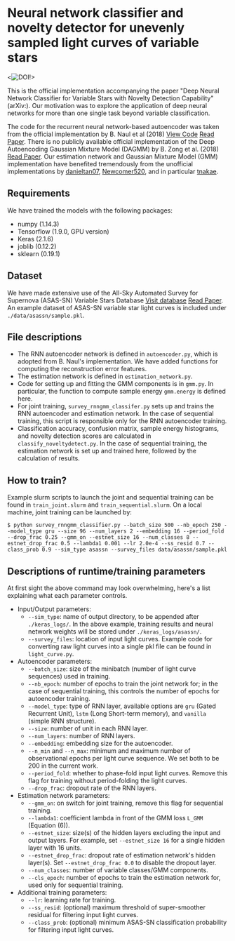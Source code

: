 # Neural network classifier and novelty detector for unevenly sampled light curves of variable stars
<![![DOI](https://zenodo.org/badge/90776775.svg)](https://zenodo.org/badge/latestdoi/90776775)!>

This is the official implementation accompanying the paper "Deep Neural Network Classifier for Variable Stars with Novelty Detection Capability" (arXiv:).
Our motivation was to explore the application of deep neural networks for more than one single task beyond variable classification. 

The code for the recurrent neural network-based autoencoder was taken from the official implementation by B. Naul et al (2018) [View Code](https://github.com/bnaul/IrregularTimeSeriesAutoencoderPaper) [Read Paper](https://arxiv.org/abs/1711.10609).
There is no publicly available official implementation of the Deep Autoencoding Gaussian Mixture Model (DAGMM) by B. Zong et al. (2018) [Read Paper](https://openreview.net/pdf?id=BJJLHbb0-). Our estimation network and Gaussian Mixture Model (GMM) implementation have benefited tremendously from the unofficial implementations by [danieltan07](https://github.com/danieltan07/dagmm), [Newcomer520](https://github.com/Newcomer520/tf-dagmm), and in particular [tnakae](https://github.com/tnakae/DAGMM). 

## Requirements
We have trained the models with the following packages:
- numpy (1.14.3)
- Tensorflow (1.9.0, GPU version)
- Keras (2.1.6)
- joblib (0.12.2)
- sklearn (0.19.1)

## Dataset
We have made extensive use of the All-Sky Automated Survey for Supernova (ASAS-SN) Variable Stars Database [Visit database](https://asas-sn.osu.edu/variables) [Read Paper](https://arxiv.org/abs/1809.07329).
An example dataset of ASAS-SN variable star light curves is included under `./data/asassn/sample.pkl`.

## File descriptions
- The RNN autoencoder network is defined in `autoencoder.py`, which is adopted from B. Naul's implementation. 
  We have added functions for computing the reconstruction error features. 
- The estimation network is defined in `estimation_network.py`.
- Code for setting up and fitting the GMM components is in `gmm.py`. In particular, the function to compute sample energy `gmm.energy` is defined here.
- For joint training, `survey_rnngmm_classifer.py` sets up and trains the RNN autoencoder and estimation network. In the case of sequential training, this script is responsible only for the RNN autoencoder training. 
- Classification accuracy, confusion matrix, sample energy histograms, and novelty detection scores are calculated in `classify_noveltydetect.py`. In the case of sequential training, the estimation network is set up and trained here, followed by the calculation of results. 


## How to train?
Example slurm scripts to launch the joint and sequential training can be found in `train_joint.slurm` and `train_sequential.slurm`.
On a local machine, joint training can be launched by:
```console
$ python survey_rnngmm_classifier.py --batch_size 500 --nb_epoch 250 --model_type gru --size 96 --num_layers 2 --embedding 16 --period_fold --drop_frac 0.25 --gmm_on --estnet_size 16 --num_classes 8 --estnet_drop_frac 0.5 --lambda1 0.001 --lr 2.0e-4 --ss_resid 0.7 --class_prob 0.9 --sim_type asassn --survey_files data/asassn/sample.pkl
```

## Descriptions of runtime/training parameters
At first sight the above command may look overwhelming, here's a list explaining what each parameter controls.
- Input/Output parameters:
  - `--sim_type`: name of output directory, to be appended after `./keras_logs/`. In the above example, training results and neural network weights will be stored under `./keras_logs/asassn/`. 
  - `--survey_files`: location of input light curves. Example code for converting raw light curves into a single pkl file can be found in `light_curve.py`.
- Autoencoder parameters:
  - `--batch_size`: size of the minibatch (number of light curve sequences) used in training. 
  - `--nb_epoch`: number of epochs to train the joint network for; in the case of sequential training, this controls the number of epochs for autoencoder training.
  - `--model_type`: type of RNN layer, available options are `gru` (Gated Recurrent Unit), `lstm` (Long Short-term memory), and `vanilla` (simple RNN structure).
  - `--size`: number of unit in each RNN layer. 
  - `--num_layers`: number of RNN layers.
  - `--embedding`: embedding size for the autoencoder.
  - `--n_min` and `--n_max`: minimum and maximum number of observational epochs per light curve sequence. We set both to be 200 in the current work.
  - `--period_fold`: whether to phase-fold input light curves. Remove this flag for training without period-folding the light curves. 
  - `--drop_frac`: dropout rate of the RNN layers.
- Estimation network parameters:
  - `--gmm_on`: on switch for joint training, remove this flag for sequential training.
  - `--lambda1`: coefficient lambda in front of the GMM loss `L_GMM` (Equation (6)). 
  - `--estnet_size`: size(s) of the hidden layers excluding the input and output layers. For example, set `--estnet_size 16` for a single hidden layer with 16 units. 
  - `--estnet_drop_frac`: dropout rate of estimation network's hidden layer(s). Set `--estnet_drop_frac 0.0` to disable the dropout layer. 
  - `--num_classes`: number of variable classes/GMM components.
  - `--cls_epoch`: number of epochs to train the estimation network for, used only for sequential training. 
- Additional training parameters:
  - `--lr`: learning rate for training.
  - `--ss_resid`: (optional) maximum threshold of super-smoother residual for filtering input light curves. 
  - `--class_prob`: (optional) minimum ASAS-SN classification probability for filtering input light curves. 
